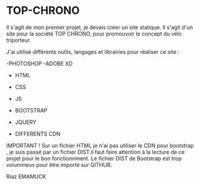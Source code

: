 # TOP-CHRONO
Il s'agit de mon premier projet, je devais créer un site statique.
Il s'agit d'un site pour la société TOP CHRONO, pour promouvoir le concept du vélo triporteur. 

J'ai utilisé différents outils, langages et librairies pour réaliser ce site : 

-PHOTOSHOP
-ADOBE XD

- HTML
- CSS
- JS

- BOOTSTRAP
- JQUERY

- DIFFERENTS CDN 

IMPORTANT ! Sur un fichier HTML je n'ai pas utiliser le CDN pour bootstrap , je suis passé par un fichier DIST.il faut faire attention à la lecture de ce projet pour le bon fonctionnment.
Le fichier DIST de Bootstrap est trop volumineux pour être importé sur GITHUB.


Riaz EMAMUCK 
